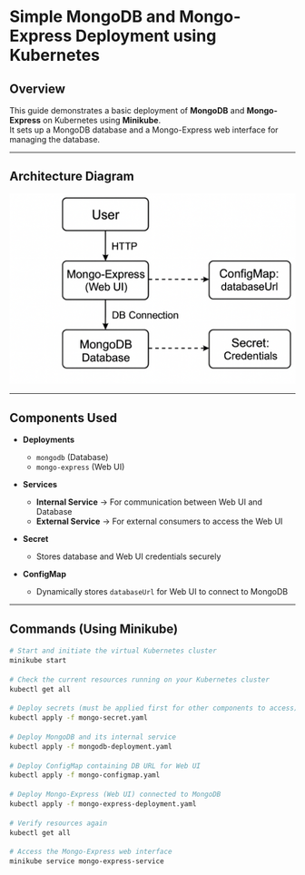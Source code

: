 # Simple MongoDB and Mongo-Express Deployment using Kubernetes

## Overview
This guide demonstrates a basic deployment of **MongoDB** and **Mongo-Express** on Kubernetes using **Minikube**.  
It sets up a MongoDB database and a Mongo-Express web interface for managing the database.

---

## Architecture Diagram

![MongoDB and Mongo-Express Deployment Flow](flowchart.png)

---

## Components Used

- **Deployments**  
  - `mongodb` (Database)  
  - `mongo-express` (Web UI)  

- **Services**  
  - **Internal Service** → For communication between Web UI and Database  
  - **External Service** → For external consumers to access the Web UI  

- **Secret**  
  - Stores database and Web UI credentials securely  

- **ConfigMap**  
  - Dynamically stores `databaseUrl` for Web UI to connect to MongoDB  

---

## Commands (Using Minikube)

```bash
# Start and initiate the virtual Kubernetes cluster
minikube start

# Check the current resources running on your Kubernetes cluster
kubectl get all

# Deploy secrets (must be applied first for other components to access)
kubectl apply -f mongo-secret.yaml

# Deploy MongoDB and its internal service
kubectl apply -f mongodb-deployment.yaml

# Deploy ConfigMap containing DB URL for Web UI
kubectl apply -f mongo-configmap.yaml

# Deploy Mongo-Express (Web UI) connected to MongoDB
kubectl apply -f mongo-express-deployment.yaml

# Verify resources again
kubectl get all

# Access the Mongo-Express web interface
minikube service mongo-express-service
